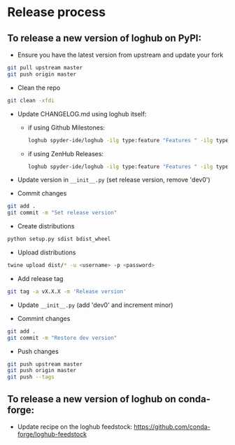 # Release process

## To release a new version of **loghub** on PyPI:

* Ensure you have the latest version from upstream and update your fork

```bash
git pull upstream master
git push origin master
````

* Clean the repo

```bash
git clean -xfdi
```

* Update CHANGELOG.md using loghub itself:

    * if using Github Milestones:

      ```bash
      loghub spyder-ide/loghub -ilg type:feature "Features " -ilg type:enhancement "Enhancements" -ilg type:bug "Bugs fixed" -ilr "reso:completed" --no-prs -u <github-username> -m <github-milestone>
      ```

    * if using ZenHub Releases:

      ```bash
      loghub spyder-ide/loghub -ilg type:feature "Features " -ilg type:enhancement "Enhancements" -ilg type:bug "Bugs fixed" -ilr "reso:completed" --no-prs -u <github-username> -zr <zenhub-release> -zt <zenhub-token>
      ```

* Update version in `__init__.py` (set release version, remove 'dev0')

* Commit changes

```bash
git add .
git commit -m "Set release version"
```

* Create distributions

```bash
python setup.py sdist bdist_wheel
```

* Upload distributions

```bash
twine upload dist/* -u <username> -p <password>
```

* Add release tag

```bash
git tag -a vX.X.X -m 'Release version'
```

* Update `__init__.py` (add 'dev0' and increment minor)

* Commint changes

```bash
git add .
git commit -m "Restore dev version"
```

* Push changes
    
```bash
git push upstream master
git push origin master
git push --tags
```

## To release a new version of **loghub** on conda-forge:

* Update recipe on the loghub feedstock: https://github.com/conda-forge/loghub-feedstock
